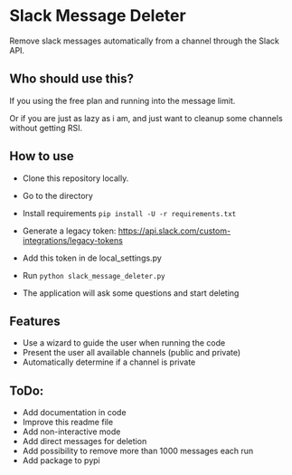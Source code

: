 # Slack Message Deleter
Remove slack messages automatically from a channel through the Slack API.

## Who should use this?
If you using the free plan and running into the message limit.

Or if you are just as lazy as i am, and just want to cleanup some channels without getting RSI.

## How to use

- Clone this repository locally.
- Go to the directory
- Install requirements `pip install -U -r requirements.txt`
- Generate a legacy token: https://api.slack.com/custom-integrations/legacy-tokens

- Add this token in de local_settings.py
- Run `python slack_message_deleter.py`

- The application will ask some questions and start deleting

## Features

- Use a wizard to guide the user when running the code
- Present the user all available channels (public and private)
- Automatically determine if a channel is private


## ToDo:

- Add documentation in code
- Improve this readme file
- Add non-interactive mode
- Add direct messages for deletion
- Add possibility to remove more than 1000 messages each run
- Add package to pypi
